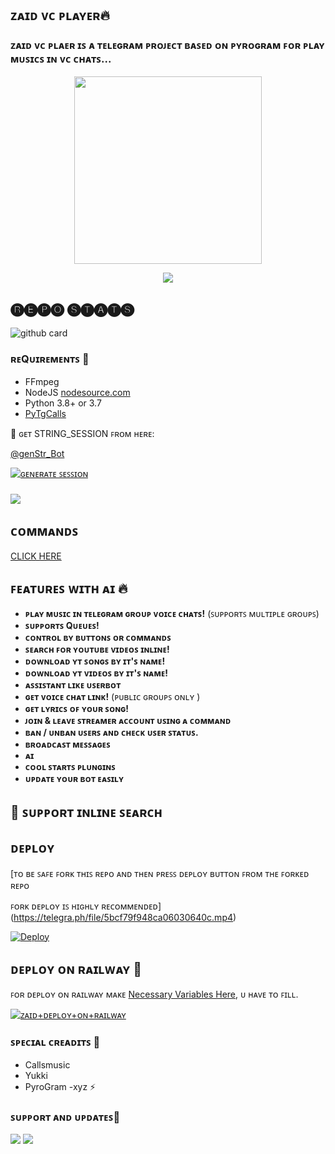 <h2 align="centre"> ᴢᴀɪᴅ ᴠᴄ ᴘʟᴀʏᴇʀ🔥</h2>

### ᴢᴀɪᴅ ᴠᴄ ᴘʟᴀᴇʀ ɪꜱ ᴀ ᴛᴇʟᴇɢʀᴀᴍ ᴘʀᴏᴊᴇᴄᴛ ʙᴀꜱᴇᴅ ᴏɴ ᴘʏʀᴏɢʀᴀᴍ ꜰᴏʀ ᴘʟᴀʏ ᴍᴜꜱɪᴄꜱ ɪɴ ᴠᴄ ᴄʜᴀᴛꜱ...

<p align="center"><a href="https://t.me/Superior_Bots"><img src="https://telegra.ph/file/c4e036012053c3eb85e80.jpg" width="300"></a></p>
<p align="center">
    <a href="https://www.python.org/" alt="made-with-python"> <img src="https://img.shields.io/badge/Made%20with-Python-black.svg?style=flat-square&logo=python&logoColor=blue&color=red" /></a>

## 🅡🅔🅟🅞 🅢🅣🅐🅣🅢
![github card](https://github-readme-stats.vercel.app/api/pin/?username=ITZ-ZAID&repo=Zaid-Vc-Player&theme=dark)

<h3>ʀᴇQᴜɪʀᴇᴍᴇɴᴛꜱ 📝</h3>

- FFmpeg
- NodeJS [nodesource.com](https://nodesource.com/)
- Python 3.8+ or 3.7
- [PyTgCalls](https://github.com/pytgcalls/pytgcalls)

🧪 ɢᴇᴛ STRING_SESSION ꜰʀᴏᴍ ʜᴇʀᴇ:

[@genStr_Bot](https://t.me/genStr_Bot)

[![ɢᴇɴᴇʀᴀᴛᴇ ꜱᴇꜱꜱɪᴏɴ](https://img.shields.io/badge/repl.it-generateString-yellowgreen)](https://replit.com/@BoooCreative/PyroStringSession#main.py)
###   
<a href="https://youtu.be/nQAyresJTC0"><img src="https://img.shields.io/badge/How%20To-Deploy-red.svg?logo=Youtube"></a>


## ᴄᴏᴍᴍᴀɴᴅꜱ 

[CLICK HERE](https://t.me/SUPERIOR_BOTS/160)


## ꜰᴇᴀᴛᴜʀᴇꜱ ᴡɪᴛʜ ᴀɪ 🔥️

- **ᴘʟᴀʏ ᴍᴜꜱɪᴄ ɪɴ ᴛᴇʟᴇɢʀᴀᴍ ɢʀᴏᴜᴘ ᴠᴏɪᴄᴇ ᴄʜᴀᴛꜱ!** (ꜱᴜᴘᴘᴏʀᴛꜱ ᴍᴜʟᴛɪᴘʟᴇ ɢʀᴏᴜᴘꜱ)
- **ꜱᴜᴘᴘᴏʀᴛꜱ Qᴜᴇᴜᴇꜱ!**
- **ᴄᴏɴᴛʀᴏʟ ʙʏ ʙᴜᴛᴛᴏɴꜱ ᴏʀ ᴄᴏᴍᴍᴀɴᴅꜱ**
- **ꜱᴇᴀʀᴄʜ ꜰᴏʀ ʏᴏᴜᴛᴜʙᴇ ᴠɪᴅᴇᴏꜱ ɪɴʟɪɴᴇ!**
- **ᴅᴏᴡɴʟᴏᴀᴅ ʏᴛ ꜱᴏɴɢꜱ ʙʏ ɪᴛ'ꜱ ɴᴀᴍᴇ!**
- **ᴅᴏᴡɴʟᴏᴀᴅ ʏᴛ ᴠɪᴅᴇᴏꜱ ʙʏ ɪᴛ'ꜱ ɴᴀᴍᴇ!**
- **ᴀꜱꜱɪꜱᴛᴀɴᴛ ʟɪᴋᴇ ᴜꜱᴇʀʙᴏᴛ**
- **ɢᴇᴛ ᴠᴏɪᴄᴇ ᴄʜᴀᴛ ʟɪɴᴋ!** (ᴘᴜʙʟɪᴄ ɢʀᴏᴜᴘꜱ ᴏɴʟʏ )
- **ɢᴇᴛ ʟʏʀɪᴄꜱ ᴏꜰ ʏᴏᴜʀ ꜱᴏɴɢ!**
- **ᴊᴏɪɴ & ʟᴇᴀᴠᴇ ꜱᴛʀᴇᴀᴍᴇʀ ᴀᴄᴄᴏᴜɴᴛ ᴜꜱɪɴɢ ᴀ ᴄᴏᴍᴍᴀɴᴅ**
- **ʙᴀɴ / ᴜɴʙᴀɴ ᴜꜱᴇʀꜱ ᴀɴᴅ ᴄʜᴇᴄᴋ ᴜꜱᴇʀ ꜱᴛᴀᴛᴜꜱ.**
- **ʙʀᴏᴀᴅᴄᴀꜱᴛ ᴍᴇꜱꜱᴀɢᴇꜱ**
- **ᴀɪ**
- **ᴄᴏᴏʟ ꜱᴛᴀʀᴛꜱ ᴘʟᴜɴɢɪɴꜱ**
- **ᴜᴘᴅᴀᴛᴇ ʏᴏᴜʀ ʙᴏᴛ ᴇᴀꜱɪʟʏ**

## 🔎 ꜱᴜᴘᴘᴏʀᴛ ɪɴʟɪɴᴇ ꜱᴇᴀʀᴄʜ

## ᴅᴇᴘʟᴏʏ

[ᴛᴏ ʙᴇ ꜱᴀꜰᴇ ꜰᴏʀᴋ ᴛʜɪꜱ ʀᴇᴘᴏ ᴀɴᴅ ᴛʜᴇɴ ᴘʀᴇꜱꜱ ᴅᴇᴘʟᴏʏ ʙᴜᴛᴛᴏɴ ꜰʀᴏᴍ ᴛʜᴇ ꜰᴏʀᴋᴇᴅ ʀᴇᴘᴏ 

ꜰᴏʀᴋ ᴅᴇᴘʟᴏʏ ɪꜱ ʜɪɢʜʟʏ ʀᴇᴄᴏᴍᴍᴇɴᴅᴇᴅ](https://telegra.ph/file/5bcf79f948ca06030640c.mp4)

[![Deploy](https://www.herokucdn.com/deploy/button.svg)](https://heroku.com/deploy)

## ᴅᴇᴘʟᴏʏ ᴏɴ ʀᴀɪʟᴡᴀʏ 🚄
ꜰᴏʀ ᴅᴇᴘʟᴏʏ ᴏɴ ʀᴀɪʟᴡᴀʏ ᴍᴀᴋᴇ [Necessary Variables Here](https://github.com/TIMESISNOTWAITING/Zaid-Vc-Player/tree/Umm), ᴜ ʜᴀᴠᴇ ᴛᴏ ꜰɪʟʟ.

[![ᴢᴀɪᴅ+ᴅᴇᴘʟᴏʏ+ᴏɴ+ʀᴀɪʟᴡᴀʏ](https://railway.app/button.svg)](https://railway.app/new/template?template=https://github.com/ITZ-ZAID/Zaid-Vc-Player&envs=SESSION_NAME,BOT_TOKEN,GROUP_SUPPORT,UPDATES_CHANNEL,API_ID,API_HASH,SUDO_USERS,DURATION_LIMIT)


### ꜱᴘᴇᴄɪᴀʟ ᴄʀᴇᴀᴅɪᴛꜱ 💖
- Callsmusic
- Yukki
- PyroGram
-xyz ⚡


### ꜱᴜᴘᴘᴏʀᴛ ᴀɴᴅ ᴜᴘᴅᴀᴛᴇꜱ🎑
<a href="https://t.me/Superior_support"><img src="https://img.shields.io/badge/Join-Group%20Support-blue.svg?style=for-the-badge&logo=Telegram"></a> <a href="https://t.me/Superior_bots"><img src="https://img.shields.io/badge/Join-Updates%20Channel-blue.svg?style=for-the-badge&logo=Telegram"></a>
